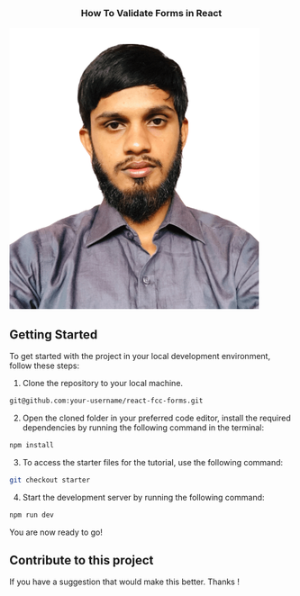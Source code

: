 <div id="top"></div>

<br />

<h3 align="center">How To Validate Forms in React</h3>

![Thumbnail](./public/abdullaPP.png)

## Getting Started

To get started with the project in your local development environment, follow
these steps:

1. Clone the repository to your local machine.

```bash
git@github.com:your-username/react-fcc-forms.git
```

2. Open the cloned folder in your preferred code editor, install the required
   dependencies by running the following command in the terminal:

```bash
npm install
```

3. To access the starter files for the tutorial, use the following command:

```bash
git checkout starter
```

4. Start the development server by running the following command:

```bash
npm run dev
```

You are now ready to go!

## Contribute to this project

If you have a suggestion that would make this better. Thanks !
